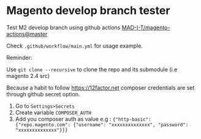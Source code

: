 # Magento develop branch tester

Test M2 develop branch using github actions [MAD-I-T/magento-actions@master](https://github.com/MAD-I-T/magento-actions)

Check `.github/workflow/main.yml` for usage example.

Reminder: 

Use ```git clone --recursive```  to clone the repo and its submodule (i.e magento 2.4 src)

Because a habit to follow https://12factor.net composer credentials are set through github secret option.

1. Go to `Settings>Secrets`
2. Create variable `COMPOSER_AUTH`
3. Add you composer auth as value e.g :
   `{"http-basic":{"repo.magento.com": {"username": "xxxxxxxxxxxxxx", "password": "xxxxxxxxxxxxxx"}}}`
